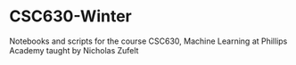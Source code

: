 # CSC630-Winter

Notebooks and scripts for the course CSC630, Machine Learning at Phillips Academy taught by Nicholas Zufelt

